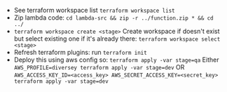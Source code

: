* See terraform workspace list
`terraform workspace list`
* Zip lambda code:
`cd lambda-src && zip -r ../function.zip * && cd ../`
* `terraform workspace create <stage>`
Create workspace if doesn't exist
but select existing one if it's already there: `terraform workspace select <stage>`
* Refresh terraform plugins:
run `terraform init`
* Deploy this using aws config so:
`terraform apply -var stage=qa`
Either `AWS_PROFILE=diversey terraform apply -var stage=dev`
OR `AWS_ACCESS_KEY_ID=<access_key> AWS_SECRET_ACCESS_KEY=<secret_key> terraform apply -var stage=dev`

